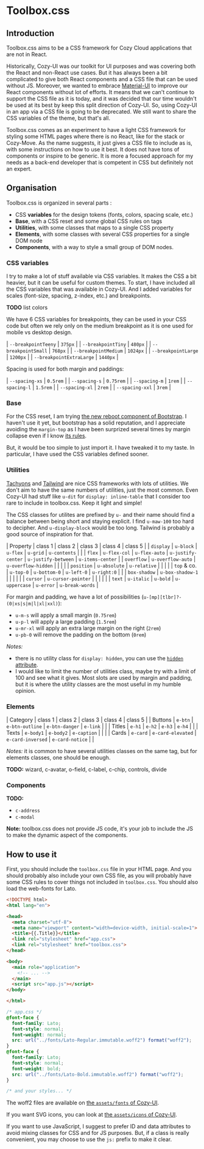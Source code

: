Toolbox.css
===========

## Introduction

Toolbox.css aims to be a CSS framework for Cozy Cloud applications that are not
in React.

Historically, Cozy-UI was our toolkit for UI purposes and was covering both the
React and non-React use cases. But it has always been a bit complicated to give
both React components and a CSS file that can be used without JS. Moreover, we
wanted to embrace [Material-UI](https://material-ui.com/) to improve our React
components without lot of efforts. It means that we can't continue to support
the CSS file as it is today, and it was decided that our time wouldn't be used
at its best by keep this split direction of Cozy-UI. So, using Cozy-UI in an
app via a CSS file is going to be deprecated. We still want to share the CSS
variables of the theme, but that's all.

Toolbox.css comes as an experiment to have a light CSS framework for styling
some HTML pages where there is no React, like for the stack or Cozy-Move. As
the name suggests, it just gives a CSS file to include as is, with some
instructions on how to use it best. It does not have tons of components or
inspire to be generic. It is more a focused approach for my needs as a back-end
developer that is competent in CSS but definitely not an expert.


## Organisation

Toolbox.css is organized in several parts :

- CSS **variables** for the design tokens (fonts, colors, spacing scale, etc.)
- **Base**, with a CSS reset and some global CSS rules on tags
- **Utilities**, with some classes that maps to a single CSS property
- **Elements**, with some classes with several CSS properties for a single DOM node
- **Components**, with a way to style a small group of DOM nodes.

### CSS variables

I try to make a lot of stuff available via CSS variables. It makes the CSS a
bit heavier, but it can be useful for custom themes. To start, I have included
all the CSS variables that was available in Cozy-UI. And I added variables for
scales (font-size, spacing, z-index, etc.) and breakpoints.

**TODO** list colors

We have 6 CSS variables for breakpoints, they can be used in your CSS code but
often we rely only on the medium breakpoint as it is one used for mobile vs
desktop design.

| `--breakpointTeeny` | `375px` |
| `--breakpointTiny` | `480px` |
| `--breakpointSmall` | `768px` |
| `--breakpointMedium` | `1024px` |
| `--breakpointLarge` | `1200px` |
| `--breakpointExtraLarge` | `1440px` |

Spacing is used for both margin and paddings:

| `--spacing-xs` | `0.5rem` |
| `--spacing-s` | `0.75rem` |
| `--spacing-m` | `1rem` |
| `--spacing-l` | `1.5rem` |
| `--spacing-xl` | `2rem` |
| `--spacing-xxl` | `3rem` |

### Base

For the CSS reset, I am trying [the new reboot component of
Bootstrap](https://getbootstrap.com/docs/5.0/content/reboot/). I haven't use it
yet, but bootstrap has a solid reputation, and I appreciate avoiding the
`margin-top` as I have been surprized several times by margin collapse even if
I know [its rules](https://www.joshwcomeau.com/css/rules-of-margin-collapse/).

But, it would be too simple to just import it. I have tweaked it to my taste.
In particular, I have used the CSS variables defined sooner.

### Utilities

[Tachyons](http://tachyons.io/) and [Tailwind](https://tailwindcss.com/) are
nice CSS frameworks with lots of utilities. We don't aim to have the same
numbers of utilities, just the most common. Even Cozy-UI had stuff like `u-dit`
for `display: inline-table` that I consider too rare to include in toolbox.css.
Keep it light and simple!

The CSS classes for utilites are prefixed by `u-` and their name should find a
balance between being short and staying explicit. I find `u-maw-100` too hard
to decipher. And `u-display-block` would be too long. Tailwind is probably a
good source of inspiration for that.

| Property | class 1 | class 2 | class 3 | class 4 | class 5 |
| `display` | `u-block` | `u-flex` | `u-grid` | `u-contents` | |
| `flex` | `u-flex-col` | `u-flex-auto` | `u-justify-center` | `u-justify-between` | `u-items-center` |
| `overflow` | `u-overflow-auto` | `u-overflow-hidden` | | | |
| `position` | `u-absolute` | `u-relative` | | | |
| `top` & co. | `u-top-0` | `u-bottom-0` | `u-left-0` | `u-right:0` | |
| `box-shadow` | `u-box-shadow-1` | | | | |
| `cursor` | `u-cursor-pointer` | | | | |
| `text` | `u-italic` | `u-bold` | `u-uppercase` | `u-error` | `u-break-words` |

For margin and padding, we have a lot of possibilities
(`u-[mp][tlbr]?-(0|xs|s|m|l|xl|xxl)`):

* `u-m-s` will apply a small margin (`0.75rem`)
* `u-p-l` will apply a large padding (`1.5rem`)
* `u-mr-xl` will apply an extra large margin on the right (`2rem`)
* `u-pb-0` will remove the padding on the bottom (`0rem`)

*Notes:*

- there is no utility class for `display: hidden`, you can use the
  [`hidden` attribute](https://developer.mozilla.org/en-US/docs/Web/HTML/Global_attributes/hidden).
- I would like to limit the number of utilities class, maybe try with a limit
  of 100 and see what it gives. Most slots are used by margin and padding, but
  it is where the utility classes are the most useful in my humble opinion.

### Elements

| Category | class 1 | class 2 | class 3 | class 4 | class 5 |
| Buttons | `e-btn` | `e-btn-outline` | `e-btn-danger` | `e-link` | |
| Titles | `e-h1` | `e-h2` | `e-h3` | `e-h4` | |
| Texts | `e-body1` | `e-body2` | `e-caption` | | |
| Cards | `e-card` | `e-card-elevated` | `e-card-inversed` | `e-card-notice` | |

*Notes:* it is common to have several utilities classes on the same tag, but
for elements classes, one should be enough.

**TODO:** wizard, c-avatar, o-field, c-label, c-chip, controls, divide

### Components

**TODO:**

- `c-address`
- `c-modal`

**Note:** toolbox.css does not provide JS code, it's your job to include the JS
to make the dynamic aspect of the components.


## How to use it

First, you should include the `toolbox.css` file in your HTML page. And you
should probably also include your own CSS file, as you will probably have some
CSS rules to cover things not included in `toolbox.css`. You should also load
the web-fonts for Lato.

```html
<!DOCTYPE html>
<html lang="en">

<head>
  <meta charset="utf-8">
  <meta name="viewport" content="width=device-width, initial-scale=1">
  <title>{{.Title}}</title>
  <link rel="stylesheet" href="app.css">
  <link rel="stylesheet" href="toolbox.css">
</head>

<body>
  <main role="application">
    <!-- ... -->
  </main>
  <script src="app.js"></script>
</body>

</html>
```

```css
/* app.css */
@font-face {
  font-family: Lato;
  font-style: normal;
  font-weight: normal;
  src: url("../fonts/Lato-Regular.immutable.woff2") format("woff2");
}
@font-face {
  font-family: Lato;
  font-style: normal;
  font-weight: bold;
  src: url("../fonts/Lato-Bold.immutable.woff2") format("woff2");
}

/* and your styles... */
```

The woff2 files are available on [the `assets/fonts` of
Cozy-UI](https://github.com/cozy/cozy-ui/tree/master/assets/fonts).

If you want SVG icons, you can look at [the `assets/icons` of
Cozy-UI](https://github.com/cozy/cozy-ui/tree/master/assets/icons).

If you want to use JavaScript, I suggest to prefer ID and data attributes to
avoid mixing classes for CSS and for JS purposes. But, if a class is really
convenient, you may choose to use the `js:` prefix to make it clear.

